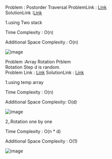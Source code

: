 Problem : Postorder Traversal
ProblemLink : [Link](https://www.geeksforgeeks.org/problems/postorder-traversal/1?page=1&category=Tree&status=solved&sortBy=submissions)  
SolutionLink :[Link](https://github.com/woongjoonchoi/CodingTest/tree/main/leetcode/explore/binary_search_tree/postorder_traversal)    

1.using Two stack

Time Complexity : O(n)
    
Additional Space Complexity : O(n)  

![image](https://user-images.githubusercontent.com/50165842/149659421-850061bc-f419-4de3-af9e-dab25488113a.png)

Problem :Array Rotation Prblem  
Rotation Step d is random.  
Problem Link : [Link](https://www.geeksforgeeks.org/python-program-for-program-for-array-rotation-2/)
SolutionLink : [Link](https://github.com/woongjoonchoi/GeeksForGeeksChallange/tree/main/challange/rotation_array)

1.using temp array

Time Complexity : O(n)

Additional Space Complexity: O(d)

![image](https://user-images.githubusercontent.com/50165842/149660129-4682e98b-ca37-4f13-8872-a69662b4d5b6.png)



2,.Rotation one by one  

Time Complexity : O(n * d)  

Additional Space Complexity  : O(1)





![image](https://user-images.githubusercontent.com/50165842/149660196-568810e5-59d1-46c1-8861-7f5fb71850a0.png)

